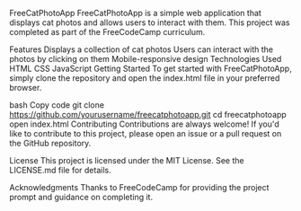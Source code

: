 FreeCatPhotoApp
FreeCatPhotoApp is a simple web application that displays cat photos and allows users to interact with them. This project was completed as part of the FreeCodeCamp curriculum.

Features
Displays a collection of cat photos
Users can interact with the photos by clicking on them
Mobile-responsive design
Technologies Used
HTML
CSS
JavaScript
Getting Started
To get started with FreeCatPhotoApp, simply clone the repository and open the index.html file in your preferred browser.

bash
Copy code
git clone https://github.com/yourusername/freecatphotoapp.git
cd freecatphotoapp
open index.html
Contributing
Contributions are always welcome! If you'd like to contribute to this project, please open an issue or a pull request on the GitHub repository.

License
This project is licensed under the MIT License. See the LICENSE.md file for details.

Acknowledgments
Thanks to FreeCodeCamp for providing the project prompt and guidance on completing it.
 
